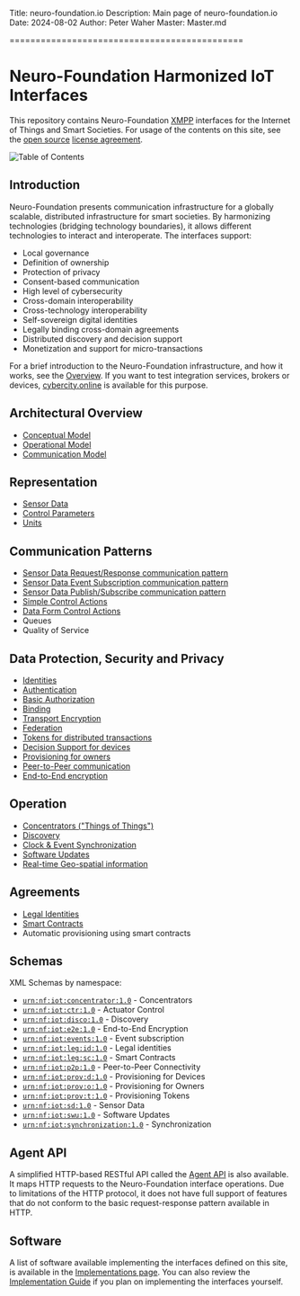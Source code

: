 ﻿Title: neuro-foundation.io
Description: Main page of neuro-foundation.io
Date: 2024-08-02
Author: Peter Waher
Master: Master.md

=============================================

Neuro-Foundation Harmonized IoT Interfaces
=============================================

This repository contains Neuro-Foundation [XMPP](https://xmpp.org/) interfaces for the Internet of Things and Smart Societies. For usage of the 
contents on this site, see the [open source](https://github.com/Trust-Anchor-Group/neuro-foundation.io) [license agreement](Copyright.md).

![Table of Contents](toc)

Introduction
----------------

Neuro-Foundation presents communication infrastructure for a globally scalable, distributed infrastructure for smart societies.
By harmonizing technologies (bridging technology boundaries), it allows different technologies to
interact and interoperate. The interfaces support:

* Local governance
* Definition of ownership
* Protection of privacy
* Consent-based communication
* High level of cybersecurity
* Cross-domain interoperability
* Cross-technology interoperability
* Self-sovereign digital identities
* Legally binding cross-domain agreements
* Distributed discovery and decision support
* Monetization and support for micro-transactions

For a brief introduction to the Neuro-Foundation infrastructure, and how it works, see the [Overview](Overview.md). If you want to test
integration services, brokers or devices, [cybercity.online](https://cybercity.online/) is available for this purpose.

Architectural Overview
--------------------------

* [Conceptual Model](ConceptualModel.md)
* [Operational Model](OperationalModel.md)
* [Communication Model](CommunicationModel.md)


Representation
-----------------

* [Sensor Data](SensorData.md)
* [Control Parameters](ControlParameters.md)
* [Units](Units.md)


Communication Patterns
----------------------------

* [Sensor Data Request/Response communication pattern](SensorDataRequestResponse.md)
* [Sensor Data Event Subscription communication pattern](SensorDataEventSubscription.md)
* [Sensor Data Publish/Subscribe communication pattern](SensorDataPublishSubscribe.md)
* [Simple Control Actions](ControlSimpleActions.md)
* [Data Form Control Actions](ControlDataForm.md)
* Queues
* Quality of Service


Data Protection, Security and Privacy
---------------------------------------

* [Identities](Identities.md)
* [Authentication](Authentication.md)
* [Basic Authorization](Authorization.md)
* [Binding](Binding.md)
* [Transport Encryption](TransportEncryption.md)
* [Federation](Federation.md)
* [Tokens for distributed transactions](Tokens.md)
* [Decision Support for devices](DecisionSupport.md)
* [Provisioning for owners](Provisioning.md)
* [Peer-to-Peer communication](P2P.md)
* [End-to-End encryption](E2E.md)


Operation
-------------------

* [Concentrators ("Things of Things")](Concentrator.md)
* [Discovery](Discovery.md)
* [Clock & Event Synchronization](ClockSynchronization.md)
* [Software Updates](SoftwareUpdates.md)
* [Real-time Geo-spatial information](Geo.md)


Agreements
------------------

* [Legal Identities](LegalIdentities.md)
* [Smart Contracts](/SmartContracts.md)
* Automatic provisioning using smart contracts

Schemas
-------------

XML Schemas by namespace:

* [`urn:nf:iot:concentrator:1.0`](Schemas/Concentrator.xsd) - Concentrators
* [`urn:nf:iot:ctr:1.0`](Schemas/Control.xsd) - Actuator Control
* [`urn:nf:iot:disco:1.0`](Schemas/Discovery.xsd) - Discovery
* [`urn:nf:iot:e2e:1.0`](Schemas/E2E.xsd) - End-to-End Encryption
* [`urn:nf:iot:events:1.0`](Schemas/EventSubscription.xsd) - Event subscription
* [`urn:nf:iot:leg:id:1.0`](Schemas/LegalIdentities.xsd) - Legal identities
* [`urn:nf:iot:leg:sc:1.0`](Schemas/SmartContracts.xsd) - Smart Contracts
* [`urn:nf:iot:p2p:1.0`](Schemas/P2P.xsd) - Peer-to-Peer Connectivity
* [`urn:nf:iot:prov:d:1.0`](Schemas/ProvisioningDevice.xsd) - Provisioning for Devices
* [`urn:nf:iot:prov:o:1.0`](Schemas/ProvisioningOwner.xsd) - Provisioning for Owners
* [`urn:nf:iot:prov:t:1.0`](Schemas/ProvisioningTokens.xsd) - Provisioning Tokens
* [`urn:nf:iot:sd:1.0`](Schemas/SensorData.xsd) - Sensor Data
* [`urn:nf:iot:swu:1.0`](Schemas/SoftwareUpdates.xsd) - Software Updates
* [`urn:nf:iot:synchronization:1.0`](Schemas/Synchronization.xsd) - Synchronization


Agent API
-----------

A simplified HTTP-based RESTful API called the [Agent API](/Documentation/Neuron/Agent.md) is also available. It maps HTTP requests to the 
Neuro-Foundation interface operations. Due to limitations of the HTTP protocol, it does not have full support of features that do not conform to 
the basic request-response pattern available in HTTP. 

Software
-----------

A list of software available implementing the interfaces defined on this site, is available in the [Implementations page](Implementations.md).
You can also review the [Implementation Guide](ImplementationGuide.md) if you plan on implementing the interfaces yourself.
